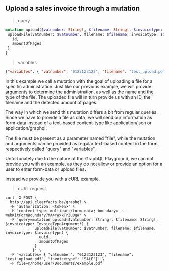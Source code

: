 ## Upload a sales invoice through a mutation

> query
```graphql
mutation upload($vatnumber: String!, $filename: String!, $invoicetype: InvoiceTypeArgument!) {
 uploadFile(vatnumber: $vatnumber, filename: $filename, invoicetype: $invoicetype) { 
   id,
   amountOfPages
 } 
}
```

> variables
```json
{"variables": { "vatnumber": "0123123123", "filename": "test_upload.pdf", "invoicetype": "SALE"}}
``` 

In this example we call a mutation with the goal of uploading a file for a specific administration.
Just like our previous example, we will provide arguments to determine the administration, as well as the name and the type of the file.
The uploaded file will in turn provide us with an ID, the filename and the detected amount of pages.

The way in which we send this mutation differs a bit from regular queries. Since we have to provide a file as data, we 
will send our information as form-data instead of a text-based content-type like application/json or application/graphql.

The file must be present as a parameter named "file", while the mutation and arguments can be provided as regular text-based 
content in the form, respectively called "query" and "variables".

Unfortunately due to the nature of the GraphQL Playground, we can not provide you with an example, as they do not 
allow or provide an option for a user to enter form-data or upload files.

Instead we provide you with a cURL example.

> cURL request
```curl
curl -X POST \
  http://api.clearfacts.be/graphql \
  -H 'authorization: <token>' \
  -H 'content-type: multipart/form-data; boundary=----WebKitFormBoundary7MA4YWxkTrZu0gW' \
  -F 'query=mutation upload($vatnumber: String!, $filename: String!, $invoicetype: InvoiceTypeArgument!) {
             uploadFile(vatnumber: $vatnumber, filename: $filename, invoicetype: $invoicetype) { 
               uuid,
               amountOfPages
             } 
            }' \
  -F 'variables= { "vatnumber": "0123123123", "filename": "test_upload.pdf", "invoicetype": "SALE"}' \
  -F file=@/home/user/Documents/example.pdf
```